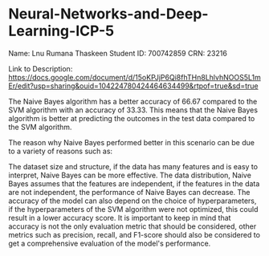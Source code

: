# Neural-Networks-and-Deep-Learning-ICP-5

Name: Lnu Rumana Thaskeen 
Student ID: 700742859
CRN: 23216

Link to Description: https://docs.google.com/document/d/15oKPJjP6Qi8fhTHn8LhlvhNOOS5L1mEr/edit?usp=sharing&ouid=104224780424464634499&rtpof=true&sd=true

The Naive Bayes algorithm has a better accuracy of 66.67 compared to the SVM algorithm with an accuracy of 33.33. This means that the Naive Bayes algorithm is better at predicting the outcomes in the test data compared to the SVM algorithm.

The reason why Naive Bayes performed better in this scenario can be due to a variety of reasons such as:

The dataset size and structure, if the data has many features and is easy to interpret, Naive Bayes can be more effective.
The data distribution, Naive Bayes assumes that the features are independent, if the features in the data are not independent, the performance of Naive Bayes can decrease.
The accuracy of the model can also depend on the choice of hyperparameters, if the hyperparameters of the SVM algorithm were not optimized, this could result in a lower accuracy score.
It is important to keep in mind that accuracy is not the only evaluation metric that should be considered, other metrics such as precision, recall, and F1-score should also be considered to get a comprehensive evaluation of the model's performance.
